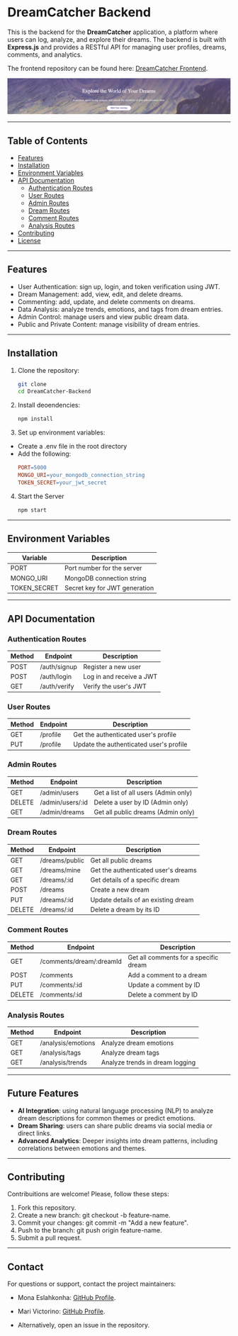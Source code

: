 # DreamCatcher Backend

This is the backend for the **DreamCatcher** application, a platform where users can log, analyze, and explore their dreams. The backend is built with **Express.js** and provides a RESTful API for managing user profiles, dreams, comments, and analytics. 

The frontend repository can be found here: [DreamCatcher Frontend](https://github.com/FabulousDreams/Frontend).

![DreamCatcher UI](./image/Screenshot%202024-11-29%20at%2011.44.47.png)

---

## Table of Contents

- [Features](#features)
- [Installation](#installation)
- [Environment Variables](#environment-variables)
- [API Documentation](#api-documentation)
  - [Authentication Routes](#authentication-routes)
  - [User Routes](#user-routes)
  - [Admin Routes](#admin-routes)
  - [Dream Routes](#dream-routes)
  - [Comment Routes](#comment-routes)
  - [Analysis Routes](#analysis-routes)
- [Contributing](#contributing)
- [License](#license)

---

## Features

- User Authentication: sign up, login, and token verification using JWT.
- Dream Management: add, view, edit, and delete dreams.
- Commenting: add, update, and delete comments on dreams.
- Data Analysis: analyze trends, emotions, and tags from dream entries.
- Admin Control: manage users and view public dream data.
- Public and Private Content: manage visibility of dream entries.

---

## Installation

1. Clone the repository:
   ```bash
   git clone 
   cd DreamCatcher-Backend 
   ```

2. Install deoendencies:
    ```bash
    npm install
    ```

3. Set up environment variables:
- Create a .env file in the root directory
- Add the following: 
    ```makefile
   PORT=5000
   MONGO_URI=your_mongodb_connection_string
   TOKEN_SECRET=your_jwt_secret
   ```
4. Start the Server
    ```bash
    npm start
    ```

---

## Environment Variables

| Variable     | Description | 
| --------- | -----------   |
| PORT	       | Port number for the server |
| MONGO_URI    | MongoDB connection string |
| TOKEN_SECRET | Secret key for JWT generation |

---

## API Documentation

### Authentication Routes

|Method     | Endpoint | Description |
| --------- | -----------   | ------- |
| POST       | /auth/signup | Register a new user |
| POST    | /auth/login | Log in and receive a JWT |
| GET | /auth/verify | Verify the user's JWT |

### User Routes

|Method     | Endpoint | Description |
| --------- | -----------   | ------- |
| GET      | /profile | Get the authenticated user's profile |
| PUT   | /profile | Update the authenticated user's profile |

### Admin Routes

|Method     | Endpoint | Description |
| --------- | -----------   | ------- |
| GET      | /admin/users| Get a list of all users (Admin only) |
| DELETE  | /admin/users/:id | Delete a user by ID (Admin only) |
| GET | /admin/dreams | Get all public dreams (Admin only) |

### Dream Routes

|Method     | Endpoint | Description |
| --------- | -----------   | ------- |
| GET      | /dreams/public | Get all public dreams |
| GET | /dreams/mine | Get the authenticated user's dreams |
| GET | /dreams/:id | Get details of a specific dream |
| POST | /dreams | Create a new dream |
| PUT | /dreams/:id | Update details of an existing dream |
| DELETE | /dreams/:id | Delete a dream by its ID |

### Comment Routes

|Method     | Endpoint | Description |
| --------- | -----------   | ------- |
| GET      | /comments/dream/:dreamId | Get all comments for a specific dream |
| POST | /comments | Add a comment to a dream |
| PUT | /comments/:id | Update a comment by ID |
| DELETE | /comments/:id | Delete a comment by ID |

### Analysis Routes

|Method     | Endpoint | Description |
| --------- | -----------   | ------- |
| GET      | /analysis/emotions	 | Analyze dream emotions |
| GET | /analysis/tags | Analyze dream tags |
| GET | /analysis/trends | Analyze trends in dream logging |

---

## Future Features

- **AI Integration**: using natural language processing (NLP) to analyze dream descriptions for common themes or predict emotions.
- **Dream Sharing**: users can share public dreams via social media or direct links.
- **Advanced Analytics**: Deeper insights into dream patterns, including correlations between emotions and themes.

---

## Contributing 

Contribuitions are welcome! Please, follow these steps:

1. Fork this repository.
2. Create a new branch: git checkout -b feature-name.
3. Commit your changes: git commit -m "Add a new feature".
4. Push to the branch: git push origin feature-name.
5. Submit a pull request.

---

## Contact

For questions or support, contact the project maintainers:

- Mona Eslahkonha: [GitHub Profile](https://github.com/monaeslah).
- Mari Victorino: [GitHub Profile](https://github.com/mavictorino).

- Alternatively, open an issue in the repository.